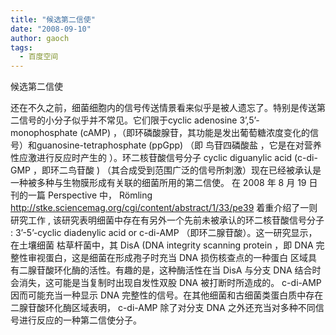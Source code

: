```yaml
---
title: "候选第二信使"
date: "2008-09-10"
author: gaoch
tags:
  - 百度空间
---
```


候选第二信使

还在不久之前，细菌细胞内的信号传送情景看来似乎是被人遗忘了。特别是传送第二信号的小分子似乎并不常见。它们限于cyclic
adenosine 3’,5’-monophosphate (cAMP)
，（即环磷酸腺苷，其功能是发出葡萄糖浓度变化的信号）和guanosine-tetraphosphate
(ppGpp) （即 鸟苷四磷酸盐 ，它是在对营养性应激进行反应时产生的
）。环二核苷酸信号分子 cyclic diguanylic acid (c-di-GMP ，即环二鸟苷酸 )
（其合成受到范围广泛的信号所刺激）现在已经被承认是一种被多种与生物膜形成有关联的细菌所用的第二信使。
在 2008 年 8 月 19 日 刊的一篇 Perspective 中， Römling
<http://stke.sciencemag.org/cgi/content/abstract/1/33/pe39>
着重介绍了一则研究工作 ,
该研究表明细菌中存在有另外一个先前未被承认的环二核苷酸信号分子 :
3’-5’-cyclic diadenylic acid or c-di-AMP
（即环二腺苷酸）。这一研究显示，在土壤细菌 枯草杆菌中，其 DisA (DNA
integrity scanning protein ，即 DNA
完整性审视蛋白，这是细菌在形成孢子时充当 DNA 损伤核查点的一种蛋白
区域具有二腺苷酸环化酶的活性。有趣的是，这种酶活性在当 DisA 与分支 DNA
结合时会消失，这可能是当复制时出现自发性双股 DNA 被打断时所造成的。
c-di-AMP 因而可能充当一种显示 DNA
完整性的信号。在其他细菌和古细菌类蛋白质中存在二腺苷酸环化酶区域表明，
c-di-AMP 除了对分支 DNA
之外还充当对多种不同信号进行反应的一种第二信使分子。

